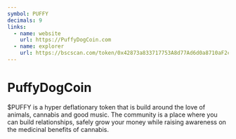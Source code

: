 ```yaml
---
symbol: PUFFY
decimals: 9
links:
  - name: website
    url: https://PuffyDogCoin.com
  - name: explorer
    url: https://bscscan.com/token/0x42873a833717753A8d77Ad6d0a8710aF2c66c052
---
```


# PuffyDogCoin

$PUFFY is a hyper deflationary token that is build around the love of animals, cannabis and good music. The community is a place where you can build relationships, safely grow your money while raising awareness on the medicinal benefits of cannabis.
